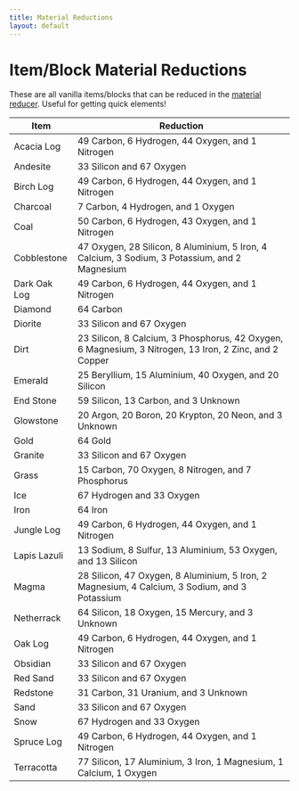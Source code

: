 ```yaml
---
title: Material Reductions
layout: default
---
```


# Item/Block Material Reductions

These are all vanilla items/blocks that can be reduced in the [material reducer](./index#material-reducer). Useful
for getting quick elements!

| Item         | Reduction                                                                                              |
|--------------|--------------------------------------------------------------------------------------------------------|
| Acacia Log   | 49 Carbon, 6 Hydrogen, 44 Oxygen, and 1 Nitrogen                                                       |
| Andesite     | 33 Silicon and 67 Oxygen                                                                               |
| Birch Log    | 49 Carbon, 6 Hydrogen, 44 Oxygen, and 1 Nitrogen                                                       |
| Charcoal     | 7 Carbon, 4 Hydrogen, and 1 Oxygen                                                                     |
| Coal         | 50 Carbon, 6 Hydrogen, 43 Oxygen, and 1 Nitrogen                                                       |
| Cobblestone  | 47 Oxygen, 28 Silicon, 8 Aluminium, 5 Iron, 4 Calcium, 3 Sodium, 3 Potassium, and 2 Magnesium          |
| Dark Oak Log | 49 Carbon, 6 Hydrogen, 44 Oxygen, and 1 Nitrogen                                                       |
| Diamond      | 64 Carbon                                                                                              |
| Diorite      | 33 Silicon and 67 Oxygen                                                                               |
| Dirt         | 23 Silicon, 8 Calcium, 3 Phosphorus, 42 Oxygen, 6 Magnesium, 3 Nitrogen, 13 Iron, 2 Zinc, and 2 Copper |
| Emerald      | 25 Beryllium, 15 Aluminium, 40 Oxygen, and 20 Silicon                                                  |
| End Stone    | 59 Silicon, 13 Carbon, and 3 Unknown                                                                   |
| Glowstone    | 20 Argon, 20 Boron, 20 Krypton, 20 Neon, and 3 Unknown                                                 |
| Gold         | 64 Gold                                                                                                |
| Granite      | 33 Silicon and 67 Oxygen                                                                               |
| Grass        | 15 Carbon, 70 Oxygen, 8 Nitrogen, and 7 Phosphorus                                                     |
| Ice          | 67 Hydrogen and 33 Oxygen                                                                              |
| Iron         | 64 Iron                                                                                                |
| Jungle Log   | 49 Carbon, 6 Hydrogen, 44 Oxygen, and 1 Nitrogen                                                       |
| Lapis Lazuli | 13 Sodium, 8 Sulfur, 13 Aluminium, 53 Oxygen, and 13 Silicon                                           |
| Magma        | 28 Silicon, 47 Oxygen, 8 Aluminium, 5 Iron, 2 Magnesium, 4 Calcium, 3 Sodium, and 3 Potassium          |
| Netherrack   | 64 Silicon, 18 Oxygen, 15 Mercury, and 3 Unknown                                                       |
| Oak Log      | 49 Carbon, 6 Hydrogen, 44 Oxygen, and 1 Nitrogen                                                       |
| Obsidian     | 33 Silicon and 67 Oxygen                                                                               |
| Red Sand     | 33 Silicon and 67 Oxygen                                                                               |
| Redstone     | 31 Carbon, 31 Uranium, and 3 Unknown                                                                   |
| Sand         | 33 Silicon and 67 Oxygen                                                                               |
| Snow         | 67 Hydrogen and 33 Oxygen                                                                              |
| Spruce Log   | 49 Carbon, 6 Hydrogen, 44 Oxygen, and 1 Nitrogen                                                       |
| Terracotta   | 77 Silicon, 17 Aluminium, 3 Iron, 1 Magnesium, 1 Calcium, 1 Oxygen                                     |
